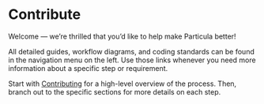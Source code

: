 # Contribute

Welcome — we’re thrilled that you’d like to help make Particula better!

All detailed guides, workflow diagrams, and coding standards can be found
in the navigation menu on the left.  Use those links whenever you need
more information about a specific step or requirement.

Start with [Contributing](CONTRIBUTING.md) for a high-level overview of the process.
Then, branch out to the specific sections for more details on each step.